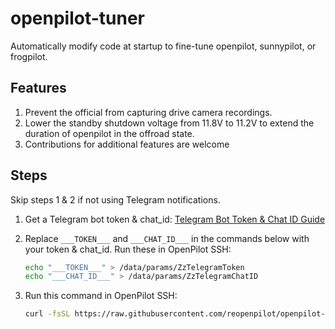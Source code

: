 # openpilot-tuner

Automatically modify code at startup to fine-tune openpilot, sunnypilot, or frogpilot.

## Features
1. Prevent the official from capturing drive camera recordings.
2. Lower the standby shutdown voltage from 11.8V to 11.2V to extend the duration of openpilot in the offroad state.
3. Contributions for additional features are welcome

## Steps
Skip steps 1 & 2 if not using Telegram notifications.
1. Get a Telegram bot token & chat_id:
   [Telegram Bot Token & Chat ID Guide](https://gist.github.com/nafiesl/4ad622f344cd1dc3bb1ecbe468ff9f8a)

2. Replace `___TOKEN___` and `___CHAT_ID___` in the commands below with your token & chat_id. Run these in OpenPilot SSH:
   ```sh
   echo "___TOKEN___" > /data/params/ZzTelegramToken
   echo "___CHAT_ID___" > /data/params/ZzTelegramChatID
   ```

3. Run this command in OpenPilot SSH:
   ```sh
   curl -fsSL https://raw.githubusercontent.com/reopenpilot/openpilot-tuner/main/openpilot-tuner.sh | sudo tee /data/continue.sh > /dev/null
   ```
